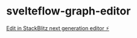 # svelteflow-graph-editor

[Edit in StackBlitz next generation editor ⚡️](https://stackblitz.com/~/github.com/DireLines/svelteflow-graph-editor)